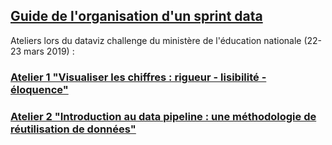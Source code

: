 ## [Guide de l'organisation d'un sprint data](https://datactivist.coop/datavizchallenge/guide/docs/index.html)

Ateliers lors du dataviz challenge du ministère de l'éducation nationale (22-23 mars 2019) :

### [Atelier 1 "Visualiser les chiffres : rigueur - lisibilité - éloquence"](https://datactivist.coop/datavizchallenge/1/#1)

### [Atelier 2 "Introduction au data pipeline : une méthodologie de réutilisation de données"](https://datactivist.coop/datavizchallenge/2/#1) 
